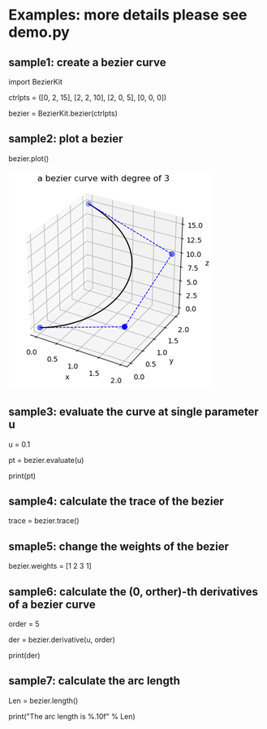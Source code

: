 # Examples: more details please see demo.py

## sample1: create a bezier curve
import BezierKit

ctrlpts = ([0, 2, 15], [2, 2, 10], [2, 0, 5], [0, 0, 0])

bezier = BezierKit.bezier(ctrlpts)

## sample2: plot a bezier
bezier.plot()

![img.png](demoPic.png)

## sample3: evaluate the curve at single parameter u
u = 0.1

pt = bezier.evaluate(u)

print(pt)

## sample4: calculate the trace of the bezier
trace = bezier.trace()

## smaple5: change the weights of the bezier 
bezier.weights = [1 2 3 1]

## sample6: calculate the (0, orther)-th derivatives of a bezier curve
order = 5

der = bezier.derivative(u, order)

print(der)
## sample7: calculate the arc length
Len = bezier.length()

print("The arc length is %.10f" % Len)

